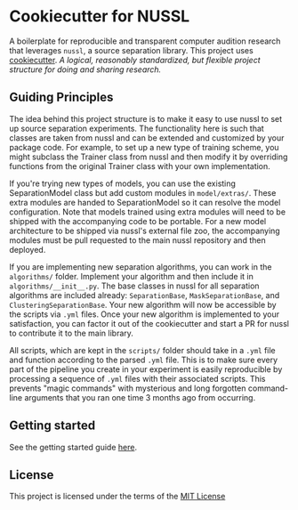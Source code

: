 Cookiecutter for NUSSL
====================

A boilerplate for reproducible and transparent computer audition research that leverages
`nussl`, a source separation library. This project uses
[cookiecutter](https://cookiecutter.readthedocs.io/en/latest/readme.html).
*A logical, reasonably standardized, but flexible project structure for doing and 
sharing research.*

Guiding Principles
-----------------
The idea behind this project structure is to make it easy to use nussl to set up
source separation experiments. The functionality here is such that classes are taken
from nussl and can be extended and customized by your package code. For example, to
set up a new type of training scheme, you might subclass the Trainer class from 
nussl and then modify it by overriding functions from the original Trainer class
with your own implementation.

If you're trying new types of models, you can use the existing SeparationModel class but
add custom modules in `model/extras/`. These extra modules are handed to 
SeparationModel so it can resolve the model configuration. Note that models trained using
extra modules will need to be shipped with the accompanying code to be portable. For a new
model architecture to be shipped via nussl's external file zoo, the accompanying modules
must be pull requested to the main nussl repository and then deployed.

If you are implementing new separation algorithms, you can work in the `algorithms/`
folder. Implement your algorithm and then include it in `algorithms/__init__.py`. The 
base classes in nussl for all separation algorithms are included already: `SeparationBase`,
`MaskSeparationBase`, and `ClusteringSeparationBase`. 
Your new algorithm will now be accessible by the scripts via `.yml` files. Once your new
algorithm is implemented to your satisfaction, you can factor it out of the cookiecutter
and start a PR for nussl to contribute it to the main library.

All scripts, which are kept in the `scripts/` folder should take in a `.yml` file and 
function according to the parsed `.yml` file. This is to make sure every part of the
pipeline you create in your experiment is easily reproducible by processing a sequence
of `.yml` files with their associated scripts. This prevents "magic commands" with
mysterious and long forgotten command-line arguments that you ran one time 3 months ago 
from occurring. 

Getting started
-------
See the getting started guide [here](getting_started.md).

License
-------
This project is licensed under the terms of the [MIT License](/LICENSE)